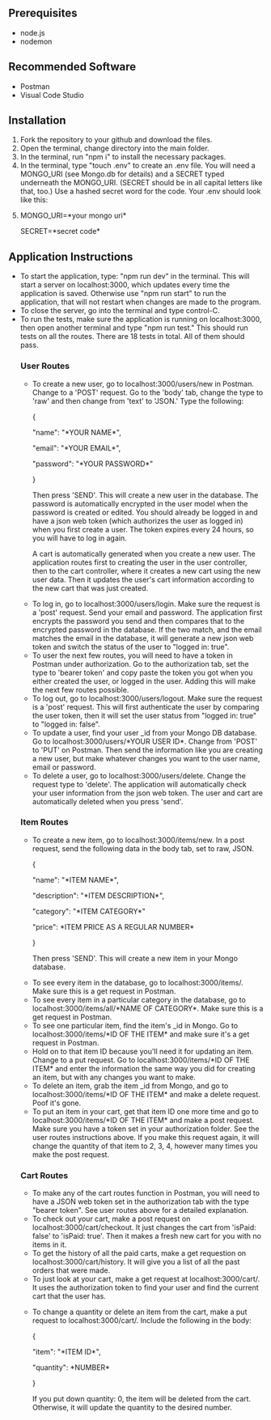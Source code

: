 <h2>Prerequisites</h2>
<ul>
<li>node.js</li>
<li>nodemon</li>
</ul>
<h2>Recommended Software</h2>
<ul>
<li>Postman</li>
<li>Visual Code Studio</li>
</ul>
<h2>Installation</h2>
<ol>
<li>
Fork the repository to your github and download the files.
</li>
<li>
Open the terminal, change directory into the main folder.
</li>
<li>
In the terminal, run "npm i" to install the necessary packages.
</li>
<li>
In the terminal, type "touch .env" to create an .env file. You will need a MONGO_URI (see Mongo.db for details) and a SECRET typed underneath the MONGO_URI. (SECRET should be in all capital letters like that, too.) Use a hashed secret word for the code. Your .env should look like this:
<li>
<p>MONGO_URI=*your mongo uri*</p>
<p>SECRET=*secret code*</p>
</li>
</li>
</ol>
<h2>Application Instructions</h2>
<ul>
<li>
To start the application, type: "npm run dev" in the terminal. This will start a server on localhost:3000, which updates every time the application is saved. Otherwise use "npm run start" to run the application, that will not restart when changes are made to the program.
</li>
<li>
To close the server, go into the terminal and type control-C.
</li>
<li>
To run the tests, make sure the application is running on localhost:3000, then open another terminal and type "npm run test." This should run tests on all the routes. There are 18 tests in total. All of them should pass.
</li>
<h3>User Routes</h3>
<ul>
<li>
<p>
To create a new user, go to localhost:3000/users/new in Postman. Change to a 'POST' request. Go to the 'body' tab, change the type to 'raw' and then change from 'text' to 'JSON.' Type the following:
</p>
<p>{</p>
    <p>"name": "*YOUR NAME*",</p>
    <p>"email": "*YOUR EMAIL*",</p>
    <p>"password": "*YOUR PASSWORD*"</p>
<p>}</p>
<p>
Then press 'SEND'. This will create a new user in the database. The password is automatically encrypted in the user model when the password is created or edited. You should already be logged in and have a json web token (which authorizes the user as logged in) when you first create a user. The token expires every 24 hours, so you will have to log in again.
</p>
<p>
A cart is automatically generated when you create a new user. The application routes first to creating the user in the user controller, then to the cart controller, where it creates a new cart using the new user data. Then it updates the user's cart information according to the new cart that was just created.
</p>
</li>
<li>
To log in, go to localhost:3000/users/login. Make sure the request is a 'post' request. Send your email and password. The application first encrypts the password you send and then compares that to the encrypted password in the database. If the two match, and the email matches the email in the database, it will generate a new json web token and switch the status of the user to "logged in: true".
</li>
<li>
To user the next few routes, you will need to have a token in Postman under authorization. Go to the authorization tab, set the type to 'bearer token' and copy paste the token you got when you either created the user, or logged in the user. Adding this will make the next few routes possible.
</li>
<li>
To log out, go to localhost:3000/users/logout. Make sure the request is a 'post' request. This will first authenticate the user by comparing the user token, then it will set the user status from "logged in: true" to "logged in: false".
</li>
<li>
To update a user, find your user _id from your Mongo DB database. Go to localhost:3000/users/*YOUR USER ID*. Change from 'POST' to 'PUT' on Postman. Then send the information like you are creating a new user, but make whatever changes you want to the user name, email or password. 
</li>
<li>
To delete a user, go to localhost:3000/users/delete. Change the request type to 'delete'. The application will automatically check your user information from the json web token. The user and cart are automatically deleted when you press 'send'.
</li>
</ul>
<h3>Item Routes</h3>
<ul>
<li>
<p>
To create a new item, go to localhost:3000/items/new. In a post request, send the following data in the body tab, set to raw, JSON.
</p>
<p>{</p>
    <p>"name": "*ITEM NAME*",</p>
    <p>"description": "*ITEM DESCRIPTION*",</p>
    <p>"category": "*ITEM CATEGORY*"</p>
    <p>"price": *ITEM PRICE AS A REGULAR NUMBER*</p>
<p>}</p>
<p>
Then press 'SEND'. This will create a new item in your Mongo database.
</p>
</li>
<li>
To see every item in the database, go to localhost:3000/items/. Make sure this is a get request in Postman.
</li>
<li>
To see every item in a particular category in the database, go to localhost:3000/items/all/*NAME OF CATEGORY*. Make sure this is a get request in Postman.
</li>
<li>
To see one particular item, find the item's _id in Mongo. Go to localhost:3000/items/*ID OF THE ITEM* and make sure it's a get request in Postman.
</li>
<li>
Hold on to that item ID because you'll need it for updating an item. Change to a put request. Go to localhost:3000/items/*ID OF THE ITEM* and enter the information the same way you did for creating an item, but with any changes you want to make.
</li>
<li>
To delete an item, grab the item _id from Mongo, and go to localhost:3000/items/*ID OF THE ITEM* and make a delete request. Poof it's gone.
</li>
<li>
To put an item in your cart, get that item ID one more time and go to localhost:3000/items/*ID OF THE ITEM* and make a post request. Make sure you have a token set in your authorization folder. See the user routes instructions above. If you make this request again, it will change the quantity of that item to 2, 3, 4, however many times you make the post request.
</li>
</ul>
<h3>Cart Routes</h3>
<ul>
<li>
To make any of the cart routes function in Postman, you will need to have a JSON web token set in the authorization tab with the type "bearer token". See user routes above for a detailed explanation.
</li>
<li>
To check out your cart, make a post request on localhost:3000/cart/checkout. It just changes the cart from 'isPaid: false' to 'isPaid: true'. Then it makes a fresh new cart for you with no items in it.
</li>
<li>
To get the history of all the paid carts, make a get requestion on localhost:3000/cart/history. It will give you a list of all the past orders that were made.
</li>
<li>
To just look at your cart, make a get request at localhost:3000/cart/. It uses the authorization token to find your user and find the current cart that the user has.
</li>
<li>
<p>
To change a quantity or delete an item from the cart, make a put request to localhost:3000/cart/. Include the following in the body:
</p>
<p>{</p>
    <p>"item": "*ITEM ID*",</p>
    <p>"quantity": *NUMBER*</p>
<p>}</p>
<p>
If you put down quantity: 0, the item will be deleted from the cart. Otherwise, it will update the quantity to the desired number.
</p>
</ul>
</ul>